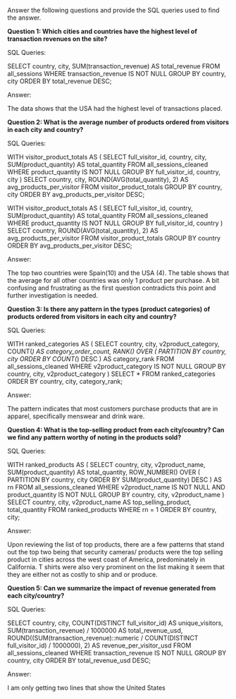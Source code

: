 Answer the following questions and provide the SQL queries used to find the answer.

    
**Question 1: Which cities and countries have the highest level of transaction revenues on the site?**


SQL Queries: 

SELECT 
    country,
    city,
    SUM(transaction_revenue) AS total_revenue
FROM all_sessions
WHERE transaction_revenue IS NOT NULL
GROUP BY country, city
ORDER BY total_revenue DESC;



Answer:

The data shows that the USA had the highest level of transactions placed.


**Question 2: What is the average number of products ordered from visitors in each city and country?**


SQL Queries:

WITH visitor_product_totals AS (
  SELECT 
    full_visitor_id,
    country,
    city,
    SUM(product_quantity) AS total_quantity
  FROM all_sessions_cleaned
  WHERE product_quantity IS NOT NULL
  GROUP BY full_visitor_id, country, city
)
SELECT 
  country,
  city,
  ROUND(AVG(total_quantity), 2) AS avg_products_per_visitor
FROM visitor_product_totals
GROUP BY country, city
ORDER BY avg_products_per_visitor DESC;

WITH visitor_product_totals AS (
  SELECT 
    full_visitor_id,
    country,
    SUM(product_quantity) AS total_quantity
  FROM all_sessions_cleaned
  WHERE product_quantity IS NOT NULL
  GROUP BY full_visitor_id, country
)
SELECT 
  country,
  ROUND(AVG(total_quantity), 2) AS avg_products_per_visitor
FROM visitor_product_totals
GROUP BY country
ORDER BY avg_products_per_visitor DESC;


Answer:

The top two countries were Spain(10) and the USA (4). The table shows that the average for all other countries was only 1 product per purchase. A bit confusing and frustrating as the first question contradicts this point and further investigation is needed.



**Question 3: Is there any pattern in the types (product categories) of products ordered from visitors in each city and country?**


SQL Queries:

WITH ranked_categories AS (
  SELECT 
    country,
    city,
    v2product_category,
    COUNT(*) AS category_order_count,
    RANK() OVER (
      PARTITION BY country, city
      ORDER BY COUNT(*) DESC
    ) AS category_rank
  FROM all_sessions_cleaned
  WHERE v2product_category IS NOT NULL
  GROUP BY country, city, v2product_category
)
SELECT *
FROM ranked_categories
ORDER BY country, city, category_rank;


Answer:


The pattern indicates that most customers purchase products that are in apparel, specifically menswear and drink ware. 


**Question 4: What is the top-selling product from each city/country? Can we find any pattern worthy of noting in the products sold?**


SQL Queries:

WITH ranked_products AS (
  SELECT 
    country,
    city,
    v2product_name,
    SUM(product_quantity) AS total_quantity,
    ROW_NUMBER() OVER (
      PARTITION BY country, city
      ORDER BY SUM(product_quantity) DESC
    ) AS rn
  FROM all_sessions_cleaned
  WHERE v2product_name IS NOT NULL AND product_quantity IS NOT NULL
  GROUP BY country, city, v2product_name
)
SELECT 
  country,
  city,
  v2product_name AS top_selling_product,
  total_quantity
FROM ranked_products
WHERE rn = 1
ORDER BY country, city;




Answer:

Upon reviewing the list of top products, there are a few patterns that stand out the top two being that security cameras/ products were the top selling product in cities across the west coast of America, predominately in California. T shirts were also very prominent on the list making it seem that they are either not as costly to ship and or produce. 



**Question 5: Can we summarize the impact of revenue generated from each city/country?**

SQL Queries:

SELECT 
  country,
  city,
  COUNT(DISTINCT full_visitor_id) AS unique_visitors,
  SUM(transaction_revenue) / 1000000 AS total_revenue_usd,
  ROUND((SUM(transaction_revenue)::numeric / COUNT(DISTINCT full_visitor_id) / 1000000), 2) AS revenue_per_visitor_usd
FROM all_sessions_cleaned
WHERE transaction_revenue IS NOT NULL
GROUP BY country, city
ORDER BY total_revenue_usd DESC;


Answer:


I am only getting two lines that show the United States 




